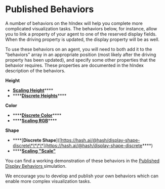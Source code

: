 # Published Behaviors

A number of behaviors on the hIndex will help you complete more complicated visualization tasks. The behaviors below, for instance, allow you to link a property of your agent to one of the reserved display fields. When the driving property is updated, the display property will be as well.

To use these behaviors on an agent, you will need to both add it to the "behaviors" array in an appropriate position \(most likely after the driving property has been updated\), and specify some other properties that the behavior requires. These properties are documented in the hIndex description of the behaviors.

**Height**

* [**Scaling Height**](https://hash.ai/@hash/display-height-scale)\*\*\*\*
* \*\*\*\*[**Discrete Heights**](https://hash.ai/@hash/display-height-discrete)\*\*\*\*

**Color**

* \*\*\*\*[**Discrete Color**](https://hash.ai/@hash/display-color-discrete)\*\*\*\*
* \*\*\*\*[**Scaling RGB**](https://hash.ai/@hash/display-rgb-scale)\*\*\*\*

**Shape**

* \*\*\*\*\[**Discrete Shape**\]\([https://hash.ai/@hash/display-shape-discrete\*\*\*\*](https://hash.ai/@hash/display-shape-discrete****)
* \*\*\*\*[**Scaling "Scale"**](https://hash.ai/@hash/display-scale-scaling)

You can find a working demonstration of these behaviors in the [Published Display Behaviors ](https://hash.ai/@hash/published-display-behaviors)simulation.

We encourage you to develop and publish your own behaviors which can enable more complex visualization tasks.

